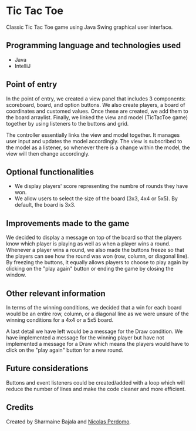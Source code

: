 
# Tic Tac Toe
Classic Tic Tac Toe game using Java Swing graphical user interface.

## Programming language and technologies used
- Java
- IntelliJ

## Point of entry

In the point of entry, we created a view panel that includes 3 components: scoreboard, board, and option buttons. We also create players, a board of coordinates and customed values. Once these are created, we add them to the board arraylist. Finally, we linked the view and model (TicTacToe game) together by using listeners to the buttons and grid. 

The controller essentially links the view and model together. It manages user input and updates the model accordingly. The view is subscribed to the model as a listener, so whenever there is a change within the model, the view will then change accordingly.

## Optional functionalities

- We display players' score representing the numbre of rounds they have won.
- We allow users to select the size of the board (3x3, 4x4 or 5x5). By default, the board is 3x3.


## Improvements made to the game

We decided to display a message on top of the board so that the players know which player is playing as well as when a player wins a round. Whenever a player wins a round, we also made the buttons freeze so that the players can see how the round was won (row, column, or diagonal line). By freezing the buttons, it equally allows players to choose to play again by clicking on the "play again" button or ending the game by closing the window.


## Other relevant information

In terms of the winning conditions, we decided that a win for each board would be an entire row, column, or a diagonal line as we were unsure of the winning conditions for a 4x4 or a 5x5 board.

A last detail we have left would be a message for the Draw condition. We have implemented a message for the winning player but have not implemented a message for a Draw which means the players would have to click on the "play again" button for a new round.

## Future considerations
Buttons and event listeners could be created/added with a loop which will reduce the number of lines and make the code cleaner and more efficient.

## Credits
Created by Sharmaine Bajala and [Nicolas Perdomo](https://github.com/nicolasperdomol).
